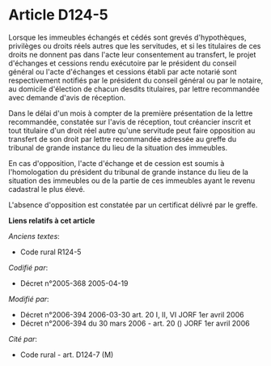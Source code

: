 # Article D124-5

Lorsque les immeubles échangés et cédés sont grevés d'hypothèques, privilèges ou droits réels autres que les servitudes, et
si les titulaires de ces droits ne donnent pas dans l'acte leur consentement au transfert, le projet d'échanges et cessions
rendu exécutoire par le président du conseil général ou l'acte d'échanges et cessions établi par acte notarié sont
respectivement notifiés par le président du conseil général ou par le notaire, au domicile d'élection de chacun desdits
titulaires, par lettre recommandée avec demande d'avis de réception.

Dans le délai d'un mois à compter de la première présentation de la lettre recommandée, constatée sur l'avis de réception,
tout créancier inscrit et tout titulaire d'un droit réel autre qu'une servitude peut faire opposition au transfert de son
droit par lettre recommandée adressée au greffe du tribunal de grande instance du lieu de la situation des immeubles.

En cas d'opposition, l'acte d'échange et de cession est soumis à l'homologation du président du tribunal de grande instance
du lieu de la situation des immeubles ou de la partie de ces immeubles ayant le revenu cadastral le plus élevé.

L'absence d'opposition est constatée par un certificat délivré par le greffe.

**Liens relatifs à cet article**

_Anciens textes_:

  - Code rural R124-5

_Codifié par_:

  - Décret n°2005-368 2005-04-19

_Modifié par_:

  - Décret n°2006-394 2006-03-30 art. 20 I, II, VI JORF 1er avril 2006
  - Décret n°2006-394 du 30 mars 2006 - art. 20 () JORF 1er avril 2006

_Cité par_:

  - Code rural - art. D124-7 (M)
